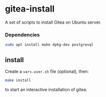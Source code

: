 # gitea-install
A set of scripts to install Gitea on Ubuntu server.


### Dependencies
```bash
sudo apt install make dpkg-dev postgresql
```

## install
Create a `vars.user.sh` file (optional), then:

```bash
make install
```

to start an interactive installation of gitea.
